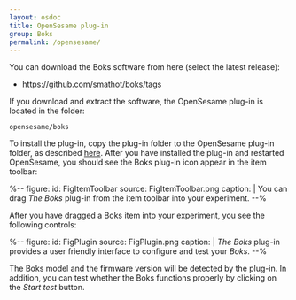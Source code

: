 ```yaml
---
layout: osdoc
title: OpenSesame plug-in
group: Boks
permalink: /opensesame/
---
```


You can download the Boks software from here (select the latest release):

- <https://github.com/smathot/boks/tags>

If you download and extract the software, the OpenSesame plug-in is located in the folder:

	opensesame/boks

To install the plug-in, copy the plug-in folder to the OpenSesame plug-in folder, as described [here][plug-in installation]. After you have installed the plug-in and restarted OpenSesame, you should see the Boks plug-in icon appear in the item toolbar:

%--
figure:
 id: FigItemToolbar
 source: FigItemToolbar.png
 caption: |
  You can drag *The Boks* plug-in from the item toolbar into your experiment.
--%

After you have dragged a Boks item into your experiment, you see the following controls:

%--
figure:
 id: FigPlugin
 source: FigPlugin.png
 caption: |
  *The Boks* plug-in provides a user friendly interface to configure and test your *Boks*.
--%

The Boks model and the firmware version will be detected by the plug-in. In addition, you can test whether the Boks functions properly by clicking on the *Start test* button.

[plug-in installation]: /plug-ins/installation/
